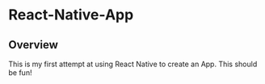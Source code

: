 # React-Native-App

## Overview

This is my first attempt at using React Native to create an App. This should be fun!
